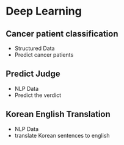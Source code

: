 # Deep Learning
## Cancer patient classification
- Structured Data
- Predict cancer patients

## Predict Judge
- NLP Data
- Predict the verdict

## Korean English Translation
- NLP Data
- translate Korean sentences to english

